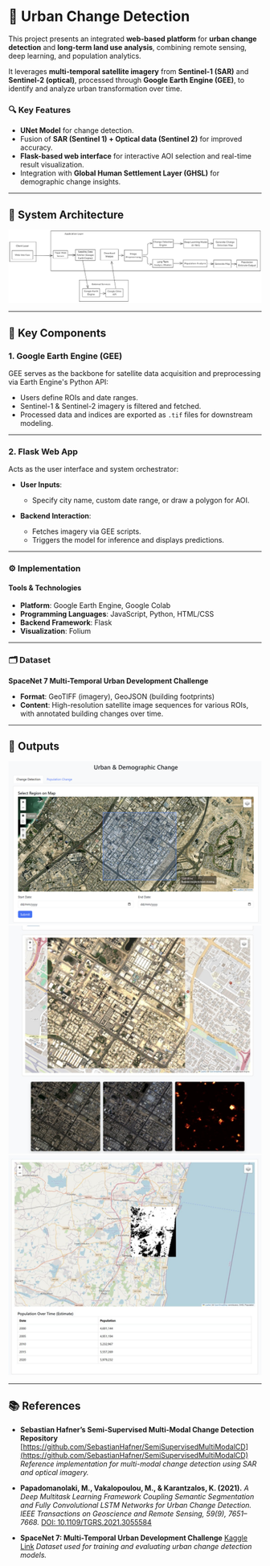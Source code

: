 # 🌆 Urban Change Detection

This project presents an integrated **web-based platform** for **urban change detection** and **long-term land use analysis**, combining remote sensing, deep learning, and population analytics.

It leverages **multi-temporal satellite imagery** from **Sentinel-1 (SAR)** and **Sentinel-2 (optical)**, processed through **Google Earth Engine (GEE)**, to identify and analyze urban transformation over time.

### 🔍 Key Features

* **UNet Model** for change detection.
* Fusion of **SAR (Sentinel 1) + Optical data (Sentinel 2)** for improved accuracy.
* **Flask-based web interface** for interactive AOI selection and real-time result visualization.
* Integration with **Global Human Settlement Layer (GHSL)** for demographic change insights.

---

## 🧠 System Architecture

![System Architecture Diagram](readme_images/architecture-diagram.png)

---

## 🧩 Key Components

### 1. Google Earth Engine (GEE)

GEE serves as the backbone for satellite data acquisition and preprocessing via Earth Engine's Python API:
  * Users define ROIs and date ranges.
  * Sentinel-1 & Sentinel-2 imagery is filtered and fetched.
  * Processed data and indices are exported as `.tif` files for downstream modeling.

---

### 2. Flask Web App

Acts as the user interface and system orchestrator:

* **User Inputs**:

  * Specify city name, custom date range, or draw a polygon for AOI.

* **Backend Interaction**:

  * Fetches imagery via GEE scripts.
  * Triggers the model for inference and displays predictions.

---

### ⚙️ Implementation

#### Tools & Technologies

* **Platform**: Google Earth Engine, Google Colab
* **Programming Languages**: JavaScript, Python, HTML/CSS
* **Backend Framework**: Flask
* **Visualization**: Folium

---

### 🗂 Dataset

**SpaceNet 7 Multi-Temporal Urban Development Challenge**

* **Format**: GeoTIFF (imagery), GeoJSON (building footprints)
* **Content**: High-resolution satellite image sequences for various ROIs, with annotated building changes over time.

---

## 📸 Outputs

![User Interface](readme_images/user-interface.png)
![Change Detection Output](readme_images/change-output.jpg)
![Population Change Estimation Output](readme_images/population-change.jpg)

---

## 📚 References

* **Sebastian Hafner’s Semi-Supervised Multi-Modal Change Detection Repository**
  [https://github.com/SebastianHafner/SemiSupervisedMultiModalCD](https://github.com/SebastianHafner/SemiSupervisedMultiModalCD)
  *Reference implementation for multi-modal change detection using SAR and optical imagery.*

* **Papadomanolaki, M., Vakalopoulou, M., & Karantzalos, K. (2021).**
  *A Deep Multitask Learning Framework Coupling Semantic Segmentation and Fully Convolutional LSTM Networks for Urban Change Detection.*
  *IEEE Transactions on Geoscience and Remote Sensing, 59(9), 7651–7668.*
  [DOI: 10.1109/TGRS.2021.3055584](https://doi.org/10.1109/TGRS.2021.3055584)

* **SpaceNet 7: Multi-Temporal Urban Development Challenge**
  [Kaggle Link](https://www.kaggle.com/datasets/amerii/spacenet-7-multitemporal-urban-development)
  *Dataset used for training and evaluating urban change detection models.*